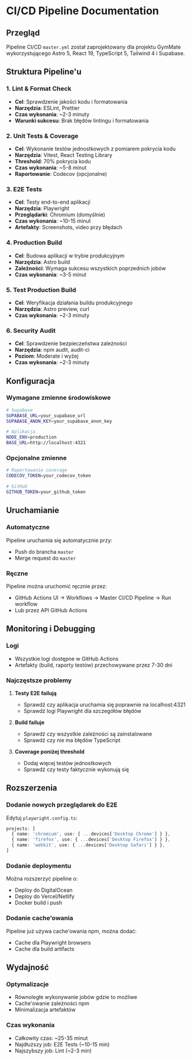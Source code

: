 # CI/CD Pipeline Documentation

## Przegląd

Pipeline CI/CD `master.yml` został zaprojektowany dla projektu GymMate wykorzystującego Astro 5, React 19, TypeScript 5, Tailwind 4 i Supabase.

## Struktura Pipeline'u

### 1. Lint & Format Check
- **Cel**: Sprawdzenie jakości kodu i formatowania
- **Narzędzia**: ESLint, Prettier
- **Czas wykonania**: ~2-3 minuty
- **Warunki sukcesu**: Brak błędów lintingu i formatowania

### 2. Unit Tests & Coverage
- **Cel**: Wykonanie testów jednostkowych z pomiarem pokrycia kodu
- **Narzędzia**: Vitest, React Testing Library
- **Threshold**: 70% pokrycia kodu
- **Czas wykonania**: ~5-8 minut
- **Raportowanie**: Codecov (opcjonalne)

### 3. E2E Tests
- **Cel**: Testy end-to-end aplikacji
- **Narzędzia**: Playwright
- **Przeglądarki**: Chromium (domyślnie)
- **Czas wykonania**: ~10-15 minut
- **Artefakty**: Screenshots, video przy błędach

### 4. Production Build
- **Cel**: Budowa aplikacji w trybie produkcyjnym
- **Narzędzia**: Astro build
- **Zależności**: Wymaga sukcesu wszystkich poprzednich jobów
- **Czas wykonania**: ~3-5 minut

### 5. Test Production Build
- **Cel**: Weryfikacja działania buildu produkcyjnego
- **Narzędzia**: Astro preview, curl
- **Czas wykonania**: ~2-3 minuty

### 6. Security Audit
- **Cel**: Sprawdzenie bezpieczeństwa zależności
- **Narzędzia**: npm audit, audit-ci
- **Poziom**: Moderate i wyżej
- **Czas wykonania**: ~2-3 minuty

## Konfiguracja

### Wymagane zmienne środowiskowe

```bash
# Supabase
SUPABASE_URL=your_supabase_url
SUPABASE_ANON_KEY=your_supabase_anon_key

# Aplikacja
NODE_ENV=production
BASE_URL=http://localhost:4321
```

### Opcjonalne zmienne

```bash
# Raportowanie coverage
CODECOV_TOKEN=your_codecov_token

# GitHub
GITHUB_TOKEN=your_github_token
```

## Uruchamianie

### Automatyczne
Pipeline uruchamia się automatycznie przy:
- Push do brancha `master`
- Merge request do `master`

### Ręczne
Pipeline można uruchomić ręcznie przez:
- GitHub Actions UI → Workflows → Master CI/CD Pipeline → Run workflow
- Lub przez API GitHub Actions

## Monitoring i Debugging

### Logi
- Wszystkie logi dostępne w GitHub Actions
- Artefakty (build, raporty testów) przechowywane przez 7-30 dni

### Najczęstsze problemy

1. **Testy E2E failują**
   - Sprawdź czy aplikacja uruchamia się poprawnie na localhost:4321
   - Sprawdź logi Playwright dla szczegółów błędów

2. **Build failuje**
   - Sprawdź czy wszystkie zależności są zainstalowane
   - Sprawdź czy nie ma błędów TypeScript

3. **Coverage poniżej threshold**
   - Dodaj więcej testów jednostkowych
   - Sprawdź czy testy faktycznie wykonują się

## Rozszerzenia

### Dodanie nowych przeglądarek do E2E
Edytuj `playwright.config.ts`:
```typescript
projects: [
  { name: 'chromium', use: { ...devices['Desktop Chrome'] } },
  { name: 'firefox', use: { ...devices['Desktop Firefox'] } },
  { name: 'webkit', use: { ...devices['Desktop Safari'] } },
]
```

### Dodanie deploymentu
Można rozszerzyć pipeline o:
- Deploy do DigitalOcean
- Deploy do Vercel/Netlify
- Docker build i push

### Dodanie cache'owania
Pipeline już używa cache'owania npm, można dodać:
- Cache dla Playwright browsers
- Cache dla build artifacts

## Wydajność

### Optymalizacje
- Równoległe wykonywanie jobów gdzie to możliwe
- Cache'owanie zależności npm
- Minimalizacja artefaktów

### Czas wykonania
- Całkowity czas: ~25-35 minut
- Najdłuższy job: E2E Tests (~10-15 min)
- Najszybszy job: Lint (~2-3 min)
